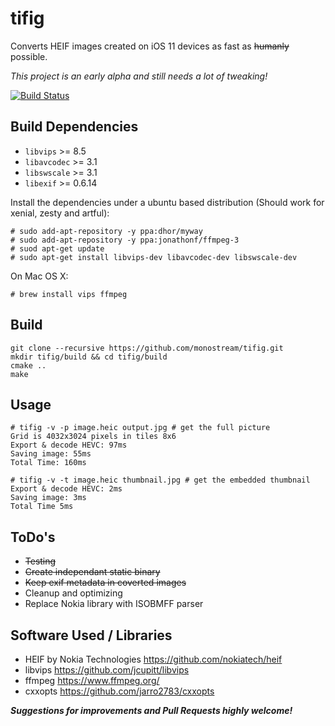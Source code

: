 # tifig

Converts HEIF images created on iOS 11 devices as fast as ~~humanly~~ possible.

*This project is an early alpha and still needs a lot of tweaking!*

[![Build Status](https://travis-ci.org/monostream/tifig.svg?branch=master)](https://travis-ci.org/monostream/tifig)

## Build Dependencies

 * `libvips` >= 8.5
 * `libavcodec` >= 3.1
 * `libswscale` >= 3.1
 * `libexif` >= 0.6.14
 
Install the dependencies under a ubuntu based distribution (Should work for xenial, zesty and artful):

```
# sudo add-apt-repository -y ppa:dhor/myway
# sudo add-apt-repository -y ppa:jonathonf/ffmpeg-3
# suod apt-get update
# sudo apt-get install libvips-dev libavcodec-dev libswscale-dev
```

On Mac OS X:

```
# brew install vips ffmpeg
```

## Build

```
git clone --recursive https://github.com/monostream/tifig.git
mkdir tifig/build && cd tifig/build
cmake ..
make
```

## Usage

```
# tifig -v -p image.heic output.jpg # get the full picture
Grid is 4032x3024 pixels in tiles 8x6
Export & decode HEVC: 97ms
Saving image: 55ms
Total Time: 160ms
```

```
# tifig -v -t image.heic thumbnail.jpg # get the embedded thumbnail
Export & decode HEVC: 2ms
Saving image: 3ms
Total Time 5ms
```

## ToDo's

  * ~~Testing~~ 
  * ~~Create independant static binary~~
  * ~~Keep exif metadata in coverted images~~
  * Cleanup and optimizing
  * Replace Nokia library with ISOBMFF parser
  
## Software Used / Libraries

  * HEIF by Nokia Technologies https://github.com/nokiatech/heif
  * libvips https://github.com/jcupitt/libvips
  * ffmpeg https://www.ffmpeg.org/
  * cxxopts https://github.com/jarro2783/cxxopts
  
***Suggestions for improvements and Pull Requests highly welcome!***
 



  
